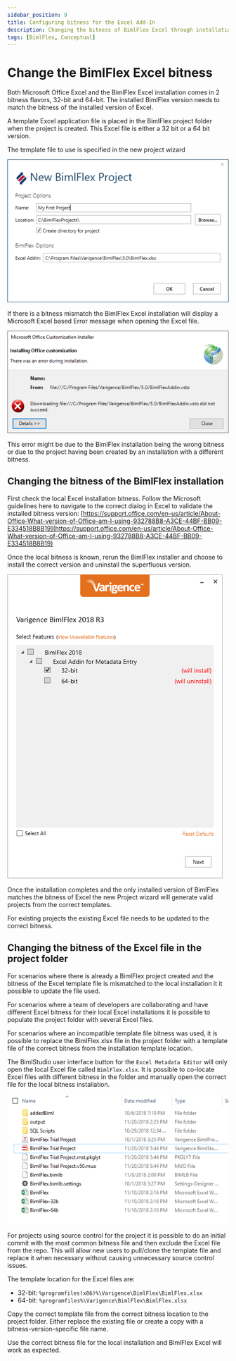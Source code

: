 ```yaml
---
sidebar_position: 9
title: Configuring bitness for the Excel Add-In
description: Changing the bitness of BimlFlex Excel through installation or project folder
tags: [BimlFlex, Conceptual]
---
```

# Change the BimlFlex Excel bitness

Both Microsoft Office Excel and the BimlFlex Excel installation comes in 2 bitness flavors, 32-bit and 64-bit. The installed BimlFlex version needs to match the bitness of the installed version of Excel.

A template Excel application file is placed in the BimlFlex project folder when the project is created. This Excel file is either a 32 bit or a 64 bit version.

The template file to use is specified in the new project wizard

![New BimlFlex Project](images/bimlflex-ss-v5-new-bimlflex-project.png "New BimlFlex Project")

If there is a bitness mismatch the BimlFlex Excel installation will display a Microsoft Excel based Error message when opening the Excel file.

![BimlFlex Excel Bitness Error](images/bimlflex-ss-v5-bimlflex-bitness-error-excel.png "BimlFlex Excel Bitness Error")

This error might be due to the BimlFlex installation being the wrong bitness or due to the project having been created by an installation with a different bitness.

## Changing the bitness of the BimlFlex installation

First check the local Excel installation bitness. Follow the Microsoft guidelines here to navigate to the correct dialog in Excel to validate the installed bitness version:
[https://support.office.com/en-us/article/About-Office-What-version-of-Office-am-I-using-932788B8-A3CE-44BF-BB09-E334518B8B19](https://support.office.com/en-us/article/About-Office-What-version-of-Office-am-I-using-932788B8-A3CE-44BF-BB09-E334518B8B19)

Once the local bitness is known, rerun the BimlFlex installer and choose to install the correct version and uninstall the superfluous version.

![BimlFlex Excel installer bitness](images/bimlflex-ss-v5-bimlflex-installer-change-bitness.png "BimlFlex Excel installer bitness")

Once the installation completes and the only installed version of BimlFlex matches the bitness of Excel the new Project wizard will generate valid projects from the correct templates.

For existing projects the existing Excel file needs to be updated to the correct bitness.

## Changing the bitness of the Excel file in the project folder

For scenarios where there is already a BimlFlex project created and the bitness of the Excel template file is mismatched to the local installation it it possible to update the file used.

For scenarios where a team of developers are collaborating and have different Excel bitness for their local Excel installations it is possible to populate the project folder with several Excel files.

For scenarios where an incompatible template file bitness was used, it is possible to replace the BimlFlex.xlsx file in the project folder with a template file of the correct bitness from the installation template location.

The BimlStudio user interface button for the `Excel Metadata Editor` will only open the local Excel file called `BimlFlex.xlsx`. It is possible to co-locate Excel files with different bitness in the folder and manually open the correct file for the local bitness installation.

![BimlFlex Excel files](images/bimlflex-ss-v5-bimlflex-project-excel-files.png "BimlFlex Excel files")

For projects using source control for the project it is possible to do an initial commit with the most common bitness file and then exclude the Excel file from the repo. This will allow new users to pull/clone the template file and replace it when necessary without causing unnecessary source control issues.

The template location for the Excel files are:

* 32-bit: `%programfiles(x86)%\Varigence\BimlFlex\BimlFlex.xlsx`
* 64-bit: `%programfiles%\Varigence\BimlFlex\BimlFlex.xlsx`

Copy the correct template file from the correct bitness location to the project folder. Either replace the existing file or create a copy with a bitness-version-specific file name.

Use the correct bitness file for the local installation and BimlFlex Excel will work as expected.
